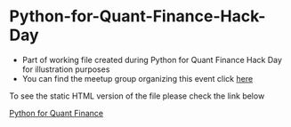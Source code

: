 # Python-for-Quant-Finance-Hack-Day

* Part of working file created during Python for Quant Finance Hack Day for illustration purposes 
* You can find the meetup group organizing this event click [here](http://www.meetup.com/Python-for-Quant-Finance-London)

To see the static HTML version of the file please check the link below

[Python for Quant Finance](http://nbviewer.ipython.org/github/bbuluttekin/Python-for-Quant-Finance-Hack-Day-/blob/master/Python%20for%20Quant%20Finance%20Hack%20Day.ipynb)


